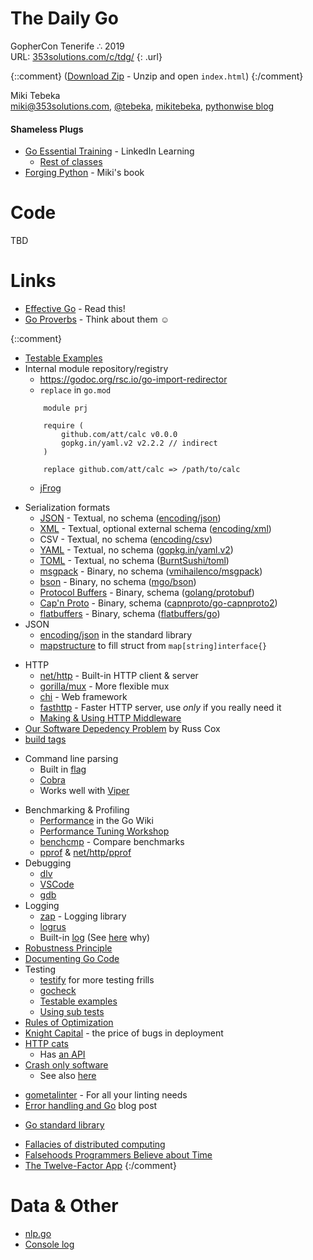 # The Daily Go
GopherCon Tenerife ∴  2019 <br />
URL: [353solutions.com/c/tdg/](http://353solutions.com/c/tdg/)
{: .url}

{::comment}
([Download Zip](https://storage.googleapis.com/353solutions/c/tdg/tdg.zip) - Unzip and open `index.html`)
{:/comment}

Miki Tebeka <br />
<i class="far fa-envelope"></i> [miki@353solutions.com](mailto:miki@353solutions.com), 
<i class="fab fa-twitter"></i> [@tebeka](https://twitter.com/tebeka),
<i class="fab fa-linkedin-in"></i> [mikitebeka](https://www.linkedin.com/in/mikitebeka/),
<i class="fab fa-blogger-b"></i> [pythonwise blog](http://pythonwise.blogspot.com/)

#### Shameless Plugs

* [Go Essential Training](https://www.linkedin.com/learning/go-essential-training/) - LinkedIn Learning
    - [Rest of classes](https://www.linkedin.com/learning/instructors/miki-tebeka)
* [Forging Python](http://forging-python.com) - Miki's book<br />

# Code

TBD

# Links
- [Effective Go](https://golang.org/doc/effective_go.html) - Read this!
- [Go Proverbs](https://go-proverbs.github.io/) - Think about them ☺

{::comment}
- [Testable Examples](https://blog.golang.org/examples)
- Internal module repository/registry
    - https://godoc.org/rsc.io/go-import-redirector
    - `replace` in `go.mod`
	~~~
		module prj

		require (
			github.com/att/calc v0.0.0
			gopkg.in/yaml.v2 v2.2.2 // indirect
		)

		replace github.com/att/calc => /path/to/calc
	~~~
    - [jFrog](https://www.jfrog.com/confluence/display/RTF/Go+Registry)
* Serialization formats
    * [JSON](http://www.json.org/) - Textual, no schema ([encoding/json](https://golang.org/pkg/encoding/json))
    * [XML](http://www.w3schools.com/xml/) - Textual, optional external schema ([encoding/xml](https://golang.org/pkg/encoding/xml))
    * CSV - Textual, no schema ([encoding/csv](https://golang.org/pkg/encoding/csv))
    * [YAML](http://yaml.org/) - Textual, no schema ([gopkg.in/yaml.v2](https://gopkg.in/yaml.v2))
    * [TOML](https://github.com/toml-lang/toml) - Textual, no schema ([BurntSushi/toml](https://github.com/BurntSushi/toml))
    * [msgpack](http://msgpack.org/index.html) - Binary, no schema ([vmihailenco/msgpack](https://github.com/vmihailenco/msgpack))
    * [bson](http://bsonspec.org/) - Binary, no schema ([mgo/bson](https://godoc.org/labix.org/v2/mgo/bson))
    * [Protocol Buffers](https://developers.google.com/protocol-buffers/?hl=en) - Binary, schema ([golang/protobuf](https://github.com/golang/protobuf/))
    * [Cap'n Proto](https://capnproto.org/) - Binary, schema ([capnproto/go-capnproto2](https://github.com/capnproto/go-capnproto2))
    * [flatbuffers](https://google.github.io/flatbuffers/) - Binary, schema ([flatbuffers/go](github.com/google/flatbuffers/go))
* JSON
    - [encoding/json](https://golang.org/pkg/encoding/json/) in the standard library
    - [mapstructure](https://godoc.org/github.com/mitchellh/mapstructure#example-Decode) to fill struct from `map[string]interface{}`
- HTTP
    - [net/http](https://golang.org/pkg/net/http/) - Built-in HTTP client & server
    - [gorilla/mux](http://www.gorillatoolkit.org/pkg/mux) - More flexible mux
    - [chi](https://github.com/go-chi/chi) - Web framework
    - [fasthttp](https://godoc.org/github.com/valyala/fasthttp) - Faster HTTP server, use *only* if you really need it
    - [Making & Using HTTP Middleware](https://www.alexedwards.net/blog/making-and-using-middleware)
- [Our Software Depedency Problem](https://research.swtch.com/deps) by Russ Cox
- [build tags](https://dave.cheney.net/2013/10/12/how-to-use-conditional-compilation-with-the-go-build-tool)
* Command line parsing
    - Built in [flag](https://golang.org/pkg/flag/)
    - [Cobra](https://github.com/spf13/cobra)
	- Works well with [Viper](https://github.com/spf13/viper)
- Benchmarking & Profiling
    - [Performance](https://github.com/golang/go/wiki/Performance) in the Go Wiki
    - [Performance Tuning Workshop](https://github.com/davecheney/gophercon2018-performance-tuning-workshop)
    - [benchcmp](https://godoc.org/golang.org/x/tools/cmd/benchcmp) - Compare benchmarks
    - [pprof](https://golang.org/pkg/pprof/) & [net/http/pprof](https://golang.org/pkg/net/http/pprof/)
- Debugging
    - [dlv](https://github.com/go-delve/delve)
    - [VSCode](https://github.com/Microsoft/vscode-go/wiki/Debugging-Go-code-using-VS-Code)
    - [gdb](https://golang.org/doc/gdb)
- Logging
    - [zap](https://godoc.org/go.uber.org/zap) - Logging library
    - [logrus](https://godoc.org/github.com/sirupsen/logrus)
    - Built-in [log](https://golang.org/pkg/log/) (See [here](https://dave.cheney.net/2015/11/05/lets-talk-about-logging) why)
- [Robustness Principle](https://en.wikipedia.org/wiki/Robustness_principle)
- [Documenting Go Code](https://blog.golang.org/godoc-documenting-go-code)
- Testing
    * [testify](https://godoc.org/github.com/stretchr/testify) for more testing frills
    * [gocheck](https://labix.org/gocheck)
    * [Testable examples](https://blog.golang.org/examples)
    * [Using sub tests](https://blog.golang.org/subtests)
- [Rules of Optimization](http://wiki.c2.com/?RulesOfOptimization)
- [Knight Capital](https://en.wikipedia.org/wiki/Knight_Capital_Group#2012_stock_trading_disruption) - the price of bugs in deployment
- [HTTP cats](https://www.flickr.com/photos/girliemac/sets/72157628409467125/)
    - Has [an API](https://http.cat/)
- [Crash only software](https://en.wikipedia.org/wiki/Crash-only_software)
    - See also [here](https://lwn.net/Articles/191059/)
* [gometalinter](https://github.com/alecthomas/gometalinter) - For all your linting needs
* [Error handling and Go](https://blog.golang.org/error-handling-and-go) blog post
- [Go standard library](https://golang.org/pkg/)
* [Fallacies of distributed computing](https://en.wikipedia.org/wiki/Fallacies_of_distributed_computing#The_fallacies)
* [Falsehoods Programmers Believe about Time](https://infiniteundo.com/post/25326999628/falsehoods-programmers-believe-about-time)
* [The Twelve-Factor App](https://12factor.net/)
{:/comment}


# Data & Other
* [nlp.go](data/nlp.go)
* [Console log](tdg.log)
